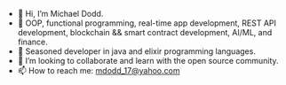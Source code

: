 - 👋 Hi, I’m Michael Dodd.
- 👀 OOP, functional programming, real-time app development, REST API development, blockchain && smart contract development, AI/ML, and finance.
- 🌱 Seasoned developer in java and elixir programming languages.
- 💞️ I’m looking to collaborate and learn with the open source community.
- 📫 How to reach me: mdodd_17@yahoo.com

<!---
mdodd90/mdodd90 is a ✨ special ✨ repository because its `README.md` (this file) appears on your GitHub profile.
You can click the Preview link to take a look at your changes.
--->
